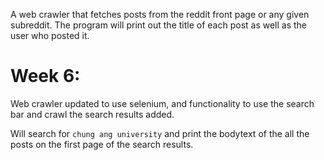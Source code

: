 A web crawler that fetches posts from the reddit front page or any given subreddit. The program will print out the title of each post as well as the user who posted it.

# Week 6:

Web crawler updated to use selenium, and functionality to use the search bar and crawl the search results added.

Will search for `chung ang university` and print the bodytext of the all the posts on the first page of the search results.